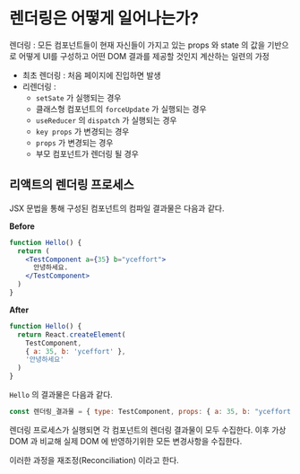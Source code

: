# 렌더링은 어떻게 일어나는가?

렌더링 : 모든 컴포넌트들이 현재 자신들이 가지고 있는 props 와 state 의 값을 기반으로 어떻게 UI를 구성하고 어떤 DOM 결과를 제공할 것인지 계산하는 일련의 가정

* 최초 렌더링 : 처음 페이지에 진입하면 발생
* 리렌더링 : 
  * `setSate` 가 실행되는 경우
  * 클래스형 컴포넌트의 `forceUpdate` 가 실행되는 경우
  * `useReducer` 의 `dispatch` 가 실행되는 경우
  * `key props` 가 변경되는 경우
  * `props` 가 변경되는 경우
  *  부모 컴포넌트가 렌더링 될 경우

## 리액트의 렌더링 프로세스

JSX 문법을 통해 구성된 컴포넌트의 컴파일 결과물은 다음과 같다.

**Before**

```jsx
function Hello() {
  return (
    <TestComponent a={35} b="yceffort">
      안녕하세요.
    </TestComponent>
  )      
}
```

**After**

```js
function Hello() {
  return React.createElement(
    TestComponent,
    { a: 35, b: 'yceffort' },
    '안녕하세요'
  ) 
}
```

`Hello` 의 결과물은 다음과 같다.

```js
const 렌더링_결과물 = { type: TestComponent, props: { a: 35, b: "yceffort" }, children: "안녕하세요" }
```

렌더링 프로세스가 실행되면 각 컴포넌트의 렌더링 결과물이 모두 수집한다. 이후 가상 DOM 과 비교해 실제 DOM 에 반영하기위한 모든 변경사항을 수집한다.

이러한 과정을 재조정(Reconciliation) 이라고 한다.
